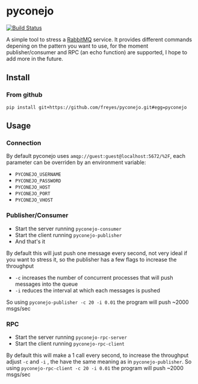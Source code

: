 # pyconejo

[![Build Status](https://travis-ci.org/freyes/pyconejo.svg?branch=master)](https://travis-ci.org/freyes/pyconejo)

A simple tool to stress a [RabbitMQ](http://www.rabbitmq.com/) service. It
provides different commands depening on the pattern you want to use, for the
moment publisher/consumer and RPC (an echo function) are supported, I hope to
add more in the future.

## Install

### From github

```
pip install git+https://github.com/freyes/pyconejo.git#egg=pyconejo
```

## Usage

### Connection

By default pyconejo uses `amqp://guest:guest@localhost:5672/%2F`, each
parameter can be overriden by an environment variable:

* `PYCONEJO_USERNAME`
* `PYCONEJO_PASSWORD`
* `PYCONEJO_HOST`
* `PYCONEJO_PORT`
* `PYCONEJO_VHOST`

### Publisher/Consumer

* Start the server running `pyconejo-consumer`
* Start the client running `pyconejo-publisher`
* And that's it

By default this will just push one message every second, not very ideal if you
want to stress it, so the publisher has a few flags to increase the throughput

* `-c` increases the number of concurrent processes that will push messages into the queue
* `-i` reduces the interval at which each messages is pushed

So using `pyconejo-publisher -c 20 -i 0.01` the program will push ~2000 msgs/sec


### RPC

* Start the server running `pyconejo-rpc-server`
* Start the client running `pyconejo-rpc-client`

By default this will make a 1 call every second, to increase the throughput
adjust `-c` and `-i` , the have the same meaning as in
`pyconejo-publisher`. So using `pyconejo-rpc-client -c 20 -i 0.01` the program
will push ~2000 msgs/sec
